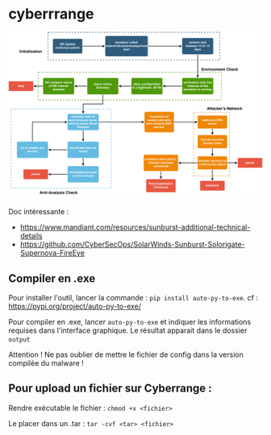 # cyberrrange

![](img/sunburst.png)

Doc intéressante : 
- https://www.mandiant.com/resources/sunburst-additional-technical-details
- https://github.com/CyberSecOps/SolarWinds-Sunburst-Solorigate-Supernova-FireEye



## Compiler en .exe

Pour installer l'outil, lancer la commande : `pip install auto-py-to-exe`. cf : https://pypi.org/project/auto-py-to-exe/

Pour compiler en .exe, lancer `auto-py-to-exe` et indiquer les informations requises dans l'interface graphique. Le résultat apparait dans le dossier `output`

Attention ! Ne pas oublier de mettre le fichier de config dans la version compilée du malware !

## Pour upload un fichier sur Cyberrange :

Rendre exécutable le fichier : `chmod +x <fichier>`

Le placer dans un .tar : `tar -cvf <tar> <fichier>`
